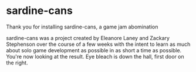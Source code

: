 # sardine-cans

Thank you for installing sardine-cans, a game jam abomination

sardine-cans was a project created by Eleanore Laney and Zackary Stephenson over the course of a few weeks with the intent to learn as much about solo game development as possible in as short a time as possible. You're now looking at the result. Eye bleach is down the hall, first door on the right.
